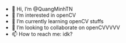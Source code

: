 - 👋 Hi, I’m @QuangMinhTN
- 👀 I’m interested in openCV
- 🌱 I’m currently learning openCV stuffs
- 💞️ I’m looking to collaborate on openCVVVVV
- 📫 How to reach me: idk?

<!---
QuangMinhTN/QuangMinhTN is a ✨ special ✨ repository because its `README.md` (this file) appears on your GitHub profile.
You can click the Preview link to take a look at your changes.
--->
